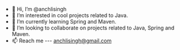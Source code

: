 - 👋 Hi, I’m @anchlisingh
- 👀 I’m interested in cool projects related to Java.
- 🌱 I’m currently learning Spring and Maven.
- 💞️ I’m looking to collaborate on projects related to Java, Spring and Maven.
- 📫 Reach me --- anchlisingh@gmail.com

<!---
anchlisingh/anchlisingh is a ✨ special ✨ repository because its `README.md` (this file) appears on your GitHub profile.
You can click the Preview link to take a look at your changes.
--->
